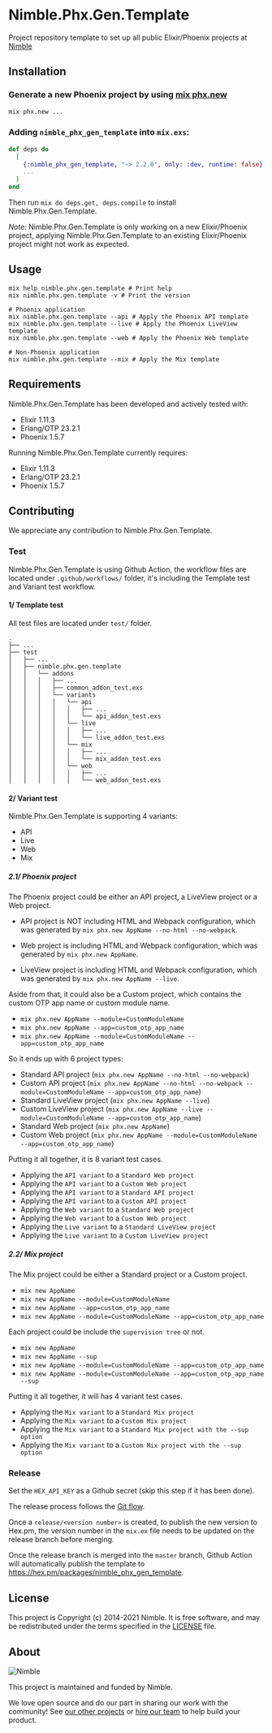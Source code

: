 # Nimble.Phx.Gen.Template

Project repository template to set up all public Elixir/Phoenix projects at [Nimble](https://nimblehq.co/)

## Installation

### Generate a new Phoenix project by using [mix phx.new](https://hexdocs.pm/phoenix/Mix.Tasks.Phx.New.html)

```bash
mix phx.new ...
```

### Adding `nimble_phx_gen_template` into `mix.exs`:

```elixir
def deps do
  [
    {:nimble_phx_gen_template, "~> 2.2.0", only: :dev, runtime: false},
    ...
  ]
end
```

Then run `mix do deps.get, deps.compile` to install Nimble.Phx.Gen.Template.

*Note:* Nimble.Phx.Gen.Template is only working on a new Elixir/Phoenix project, applying Nimble.Phx.Gen.Template to an existing Elixir/Phoenix project might not work as expected.

## Usage

```
mix help nimble.phx.gen.template # Print help
mix nimble.phx.gen.template -v # Print the version

# Phoenix application
mix nimble.phx.gen.template --api # Apply the Phoenix API template
mix nimble.phx.gen.template --live # Apply the Phoenix LiveView template
mix nimble.phx.gen.template --web # Apply the Phoenix Web template

# Non-Phoenix application
mix nimble.phx.gen.template --mix # Apply the Mix template
```
## Requirements

Nimble.Phx.Gen.Template has been developed and actively tested with:
- Elixir 1.11.3
- Erlang/OTP 23.2.1
- Phoenix 1.5.7

Running Nimble.Phx.Gen.Template currently requires:
- Elixir 1.11.3
- Erlang/OTP 23.2.1
- Phoenix 1.5.7

## Contributing

We appreciate any contribution to Nimble.Phx.Gen.Template.

### Test

Nimble.Phx.Gen.Template is using Github Action, the workflow files are located under `.github/workflows/` folder, it's including the Template test and Variant test workflow.

#### 1/ Template test

All test files are located under `test/` folder.

```
.
├── ...
├── test
│   ├── ...
│   ├── nimble.phx.gen.template
│   │   └── addons
│   │   │   ├── ...
│   │   │   ├── common_addon_test.exs
│   │   │   └── variants
│   │   │   │   └── api
│   │   │   │   │   ├── ...
│   │   │   │   │   └── api_addon_test.exs
│   │   │   │   └── live
│   │   │   │   │   ├── ...
│   │   │   │   │   └── live_addon_test.exs
│   │   │   │   └── mix
│   │   │   │   │   ├── ...
│   │   │   │   │   └── mix_addon_test.exs
│   │   │   │   └── web
│   │   │   │   │   ├── ...
│   │   │   │   │   └── web_addon_test.exs
```

#### 2/ Variant test

Nimble.Phx.Gen.Template is supporting 4 variants:  

- API
- Live
- Web
- Mix

##### 2.1/ Phoenix project

The Phoenix project could be either an API project, a LiveView project or a Web project.

- API project is NOT including HTML and Webpack configuration, which was generated by `mix phx.new AppName --no-html --no-webpack`.

- Web project is including HTML and Webpack configuration, which was generated by `mix phx.new AppName`.

- LiveView project is including HTML and Webpack configuration, which was generated by `mix phx.new AppName --live`.

Aside from that, it could also be a Custom project, which contains the custom OTP app name or custom module name.

- `mix phx.new AppName --module=CustomModuleName`
- `mix phx.new AppName --app=custom_otp_app_name`
- `mix phx.new AppName --module=CustomModuleName --app=custom_otp_app_name`

So it ends up with 6 project types:

- Standard API project (`mix phx.new AppName --no-html --no-webpack`)
- Custom API project (`mix phx.new AppName --no-html --no-webpack --module=CustomModuleName --app=custom_otp_app_name`)
- Standard LiveView project (`mix phx.new AppName --live`)
- Custom LiveView project (`mix phx.new AppName --live --module=CustomModuleName --app=custom_otp_app_name`)
- Standard Web project (`mix phx.new AppName`)
- Custom Web project (`mix phx.new AppName --module=CustomModuleName --app=custom_otp_app_name`)

Putting it all together, it is 8 variant test cases.

- Applying the `API variant` to a `Standard Web project`
- Applying the `API variant` to a `Custom Web project`
- Applying the `API variant` to a `Standard API project`
- Applying the `API variant` to a `Custom API project`
- Applying the `Web variant` to a `Standard Web project`
- Applying the `Web variant` to a `Custom Web project`
- Applying the `Live variant` to a `Standard LiveView project`
- Applying the `Live variant` to a `Custom LiveView project`

##### 2.2/ Mix project

The Mix project could be either a Standard project or a Custom project.

- `mix new AppName`
- `mix new AppName --module=CustomModuleName`
- `mix new AppName --app=custom_otp_app_name`
- `mix new AppName --module=CustomModuleName --app=custom_otp_app_name`

Each project could be include the `supervision tree` or not.

- `mix new AppName`
- `mix new AppName --sup`
- `mix new AppName --module=CustomModuleName --app=custom_otp_app_name`
- `mix new AppName --module=CustomModuleName --app=custom_otp_app_name --sup`

Putting it all together, it will has 4 variant test cases.

- Applying the `Mix variant` to a `Standard Mix project`
- Applying the `Mix variant` to a `Custom Mix project`
- Applying the `Mix variant` to a `Standard Mix project with the --sup option`
- Applying the `Mix variant` to a `Custom Mix project with the --sup option`

### Release

Set the `HEX_API_KEY` as a Github secret (skip this step if it has been done).

The release process follows the [Git flow](https://nimblehq.co/compass/development/version-control/#releases-).

Once a `release/<version number>` is created, to publish the new version to Hex.pm, the version number in the `mix.ex` file needs to be updated on the release branch before merging.

Once the release branch is merged into the `master` branch, Github Action will automatically publish the template to https://hex.pm/packages/nimble_phx_gen_template.

## License

This project is Copyright (c) 2014-2021 Nimble. It is free software,
and may be redistributed under the terms specified in the [LICENSE] file.

[LICENSE]: /LICENSE

## About

![Nimble](https://assets.nimblehq.co/logo/dark/logo-dark-text-160.png)

This project is maintained and funded by Nimble.

We love open source and do our part in sharing our work with the community!
See [our other projects][community] or [hire our team][hire] to help build your product.

[community]: https://github.com/nimblehq
[hire]: https://nimblehq.co/
